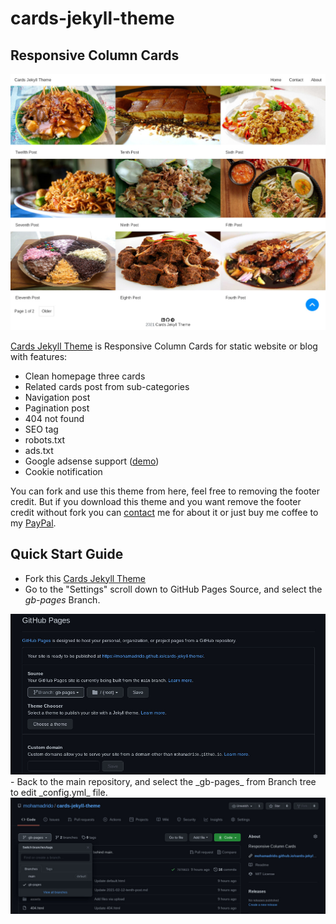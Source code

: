 # cards-jekyll-theme
## Responsive Column Cards

<img src="https://github.com/mohamadrido/cards-jekyll-theme/blob/eb65e5e7cb2cdac6f09bcfc92988d34e06d15f84/screenshot-0.jpg">

<a href="https://mohamadrido.github.io/cards-jekyll-theme">Cards Jekyll Theme</a> is Responsive Column Cards for static website or blog with features:

   - Clean homepage three cards
   - Related cards post from sub-categories
   - Navigation post
   - Pagination post
   - 404 not found
   - SEO tag
   - robots.txt
   - ads.txt
   - Google adsense support (<a href="https://mohamadrido.com">demo</a>)
   - Cookie notification

You can fork and use this theme from here, feel free to removing the footer credit. But if you download this theme and you want remove the footer credit without fork you can <a href="https://mohamadrido.com/contact">contact</a> me for about it or just buy me coffee to my <a href="https://paypal.me/mohamadrido">PayPal</a>.

## Quick Start Guide

   - Fork this <a href="https://mohamadrido.github.io/cards-jekyll-theme">Cards Jekyll Theme</a>
   - Go to the "Settings" scroll down to GitHub Pages Source, and select the _gb-pages_ Branch.

<img src="https://github.com/mohamadrido/cards-jekyll-theme/blob/b1f7621f77539821fe469b7e52023b658ae78d2a/screenshot-1.jpg">
   - Back to the main repository, and select the _gb-pages_ from Branch tree to edit _config.yml_ file.

<img src="https://github.com/mohamadrido/cards-jekyll-theme/blob/a7b46ff30df2c6b5a1faab7396a00fbe1b2ab80a/screenshot-2.jpg">

